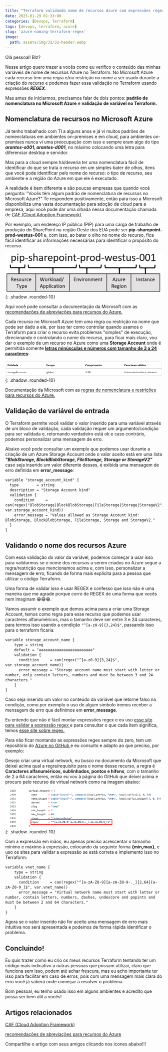 ```yaml
---
title: "Terraform validando nome de recursos Azure com expressões regex"
date: 2025-01-29 01:33:00
categories: [Devops, Terraform]
tags: [devops, terraform, azure]
slug: 'azure-naming-terraform-regex'
image:
  path: assets/img/32/32-header.webp
---
```


Olá pessoal! Blz?

Nesse artigo quero trazer a vocês como eu verifico o conteúdo das minhas variáveis de nome de recursos Azure no Terraform. No Microsoft Azure cada recurso tem uma regra e/ou restrição no nome a ser usado durante a criação do recurso e podemos fazer essa validação no Terraform usando expressões ***REGEX***.

Mas antes de iniciarmos, precisamos falar de dois pontos: **padrão de nomenclatura no Microsoft Azure** e **validação de variável no Terraform.**

## Nomenclatura de recursos no Microsoft Azure

Já tenho trabalhado com TI a alguns anos e já vi muitos padrões de nomenclaturas em ambientes on-premises e em cloud, para ambientes on-premises nunca vi uma preocupação com isso e sempre eram algo do tipo ***arantes-s001, arantes-d001***, no máximo colocando uma letra para diferenciar desktop e servidor.

Mas para a cloud sempre há/deveria ter uma nomenclatura fácil de identificar do que se trata o recurso em um simples bater de olhos, itens que você pode identificar pelo nome do recurso: o tipo de recurso, seu ambiente e a região do Azure em que ele é executado. 

A realidade é bem diferente e são poucas empresas que quando você pergunta: "Vocês têm algum padrão de nomenclatura de recursos no Microsoft Azure?" Te respondem positivamente, então para isso a Microsoft disponibiliza uma vasta documentação para adoção de cloud para a empresa, aqui você pode dar uma olhada nessa documentação chamada de <a href="https://learn.microsoft.com/pt-br/azure/cloud-adoption-framework/" target="_blank">CAF (Cloud Adoption Framework)</a>.

Por exemplo, um endereço IP público (PIP) para uma carga de trabalho de produção do SharePoint na região Oeste dos EUA pode ser **pip-sharepoint-prod-westus-001** e, com isso, ao bater o olho no nome do recurso, fica fácil identificar as informações necessárias para identificar o propósito do recurso.

![azure-terraform-regex](/assets/img/32/01.png){: .shadow .rounded-10}

Aqui você pode consultar a documentação da Microsoft com as <a href="https://learn.microsoft.com/pt-br/azure/cloud-adoption-framework/ready/azure-best-practices/resource-abbreviations" target="_blank">recomendações de abreviações para recursos do Azure.</a>

Cada recurso no Microsoft Azure tem uma regra ou restrição no nome que pode ser dado a ele, por isso ter como controlar quando usamos o Terraform para criar o recurso evita problemas "simples" de execução, direcionando e controlando o nome do recurso, para ficar mais claro, vou dar o exemplo de um recurso no Azure como uma **Storage Account** onde é permitida somente <ins>**letras minúsculas e números com tamanho de 3 a 24 caracteres**</ins>:

![azure-terraform-regex](/assets/img/32/02.png){: .shadow .rounded-10}

Documentação da Microsoft com as <a href="https://learn.microsoft.com/pt-br/azure/azure-resource-manager/management/resource-name-rules" target="_blank">regras de nomenclatura e restrições para recursos do Azure.</a>

## Validação de variável de entrada

O Terraform permite você validar o valor inserido para uma variável através de um bloco de validação, cada validação requer um argumento/condição para ser validada e, retornando verdadeiro está ok e caso contrário, podemos personalizar uma mensagem de erro. 

Abaixo você pode consultar um exemplo que podemos usar durante a criação de um Azure Storage Account onde o valor aceito está em uma lista ***"BlobStorage, BlockBlobStorage, FileStorage, Storage or StorageV2"*** caso seja inserido um valor diferente desses, é exibida uma mensagem de erro definida em **error_message**:

```hcl
variable "storage_account_kind" {
  type        = string
  description = "Storage Account kind"
  validation {
    condition     = can(regex("BlobStorage|BlockBlobStorage|FileStorage|Storage|StorageV2", var.storage_account_kind))
    error_message = "Values allowed as Storage Account kind: BlobStorage, BlockBlobStorage, FileStorage, Storage and StorageV2."
  }
}
```

## Validando o nome dos recursos Azure

Com essa validação do valor da variável, podemos começar a usar isso para validarmos se o nome dos recursos a serem criados no Azure segue a regra/restrição que mencionamos acima e, com isso, personalizar a mensagem de erro, ficando de forma mais explícita para a pessoa que utilizar o código Terraform.

Uma forma de validar isso é usar REGEX e confesso que isso não é uma maneira que me agrade porque corro de REGEX de uma forma que vocês nem imaginam 😁😁😁.

Vamos assumir o exemplo que demos acima para a criar uma Storage Account, temos como regra para esse recurso que podemos usar caracteres alfanuméricos, mas o tamanho deve ser entre 3 e 24 caracteres, para termos isso usando a condição `"^[a-z0-9]{3,24}$"`, passando isso para o terraform ficaria:

```hcl
variable storage_account_name {
    type = string
    default = "aaaaaaaaaaaaaaaaaaaaaaaa"
    validation {
      condition     = can(regex("^[a-z0-9]{3,24}$", var.storage_account_name))
      error_message = "Storage account name must start with letter or number, only contain letters, numbers and must be between 3 and 24 characters."
    }
}
```

Caso seja inserido um valor no conteúdo da variável que retorne falso na condição, como por exemplo o uso de algum simbolo iremos receber a mensagem de erro que definimos em **error_message**.

Eu entendo que não é fácil montar expressões regex e eu uso <a href="https://regexr.com/" target="_blank"> esse site para validar a expressão regex </a> e para consultar o que cada item significa, temos <a href="https://www3.ntu.edu.sg/home/ehchua/programming/howto/Regexe.html" target="_blank"> esse site sobre regex. </a>

Para não ficar montando as expressões regex sempre do zero, tem um repositório do <a href="https://github.com/Azure/terraform-azurerm-naming/blob/master/main.tf" target="_blank"> Azure no GitHub </a> e eu consulto e adapto ao que preciso, por exemplo:

Desejo criar uma virtual network, eu busco no documento da Microsoft que deixei acima qual a regra/requisito para o nome desse recurso, a regra é **Caracteres alfanuméricos, sublinhados, pontos e hífens**, com o tamanho de 2 a 64 caracteres, então eu vou à página do GitHub que deixei acima e procuro pelo recurso de virtual network como na imagem abaixo:

![azure-terraform-regex](/assets/img/32/03.png){: .shadow .rounded-10}

Com a expressão em mãos, eu apenas preciso acrescentar o tamanho mínimo e máximo à expressão, colocando  da seguinte forma **{min,max}**, e uso os sites para validar a expressão se está correta e implemento isso no Terraform:

```hcl
variable vnet_name {
    type = string
    validation {
      condition     = can(regex("^[a-zA-Z0-9][a-zA-Z0-9-._]{2,64}[a-zA-Z0-9_]$", var.vnet_name))
      error_message = "Virtual network name must start with letter or number, contain letters, numbers, dashes, undescore and popints and must be between 2 and 64 characters."
    }
}
```

Agora se o valor inserido não for aceito uma mensagem de erro mais intuitiva nos será apresentada e podemos de forma rápida identificar o problema.

## Concluindo!

Eu quis trazer como eu crio os meus recursos Terraform tentando ter um código mais indicativo a outras pessoas que possam utilizar, claro que funciona sem isso, podem até achar frescura, mas eu acho importante ter isso para facilitar em caso de erros, pois com uma mensagem mais clara do erro você já saberá onde começar a resolver o problema.

Bom pessoal, eu tenho usado isso em alguns ambientes e acredito que possa ser bem útil a vocês!

## Artigos relacionados

<a href="https://learn.microsoft.com/pt-br/azure/cloud-adoption-framework/" target="_blank">CAF (Cloud Adoption Framework)</a>

<a href="https://learn.microsoft.com/pt-br/azure/cloud-adoption-framework/ready/azure-best-practices/resource-abbreviations" target="_blank">recomendações de abreviações para recursos do Azure</a>

Compartilhe o artigo com seus amigos clicando nos icones abaixo!!!
